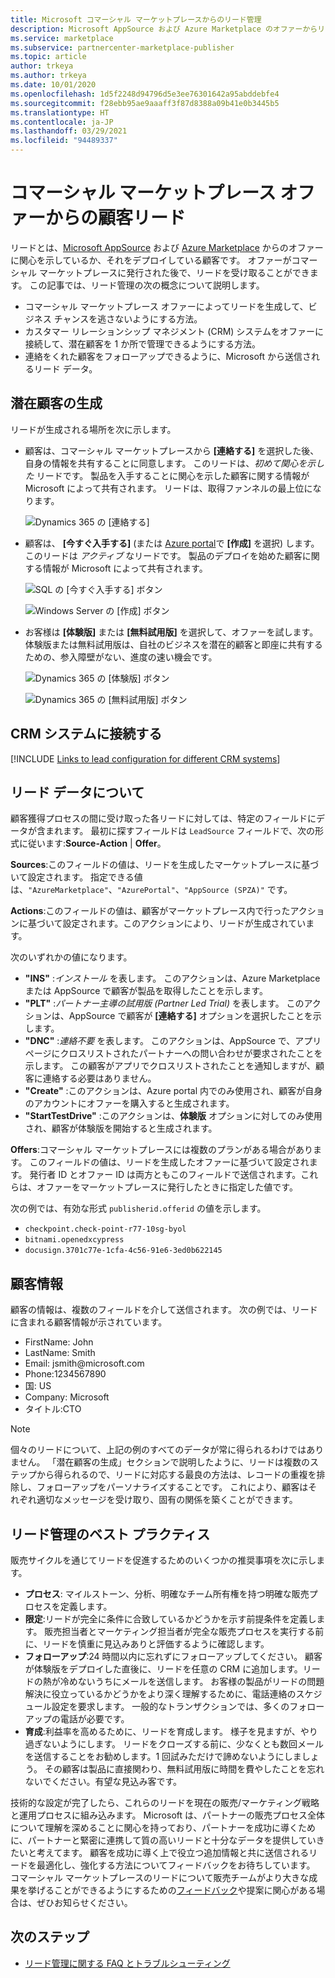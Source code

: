 ```yaml
---
title: Microsoft コマーシャル マーケットプレースからのリード管理
description: Microsoft AppSource および Azure Marketplace のオファーからリードを生成し、受け取る方法について説明します
ms.service: marketplace
ms.subservice: partnercenter-marketplace-publisher
ms.topic: article
author: trkeya
ms.author: trkeya
ms.date: 10/01/2020
ms.openlocfilehash: 1d5f2248d94796d5e3ee76301642a95abddebfe4
ms.sourcegitcommit: f28ebb95ae9aaaff3f87d8388a09b41e0b3445b5
ms.translationtype: HT
ms.contentlocale: ja-JP
ms.lasthandoff: 03/29/2021
ms.locfileid: "94489337"
---
```

# <a name="customer-leads-from-your-commercial-marketplace-offer"></a>コマーシャル マーケットプレース オファーからの顧客リード

リードとは、[Microsoft AppSource](https://appsource.microsoft.com) および [Azure Marketplace](https://azuremarketplace.microsoft.com) からのオファーに関心を示しているか、それをデプロイしている顧客です。 オファーがコマーシャル マーケットプレースに発行された後で、リードを受け取ることができます。 この記事では、リード管理の次の概念について説明します。

* コマーシャル マーケットプレース オファーによってリードを生成して、ビジネス チャンスを逃さないようにする方法。 
* カスタマー リレーションシップ マネジメント (CRM) システムをオファーに接続して、潜在顧客を 1 か所で管理できるようにする方法。
* 連絡をくれた顧客をフォローアップできるように、Microsoft から送信されるリード データ。

## <a name="generate-customer-leads"></a>潜在顧客の生成

リードが生成される場所を次に示します。

- 顧客は、コマーシャル マーケットプレースから **[連絡する]** を選択した後、自身の情報を共有することに同意します。 このリードは、*初めて関心を示した* リードです。 製品を入手することに関心を示した顧客に関する情報が Microsoft によって共有されます。 リードは、取得ファンネルの最上位になります。

    ![Dynamics 365 の [連絡する]](./media/commercial-marketplace-get-customer-leads/dynamics-365-contact-me.png)

- 顧客は、 **[今すぐ入手する]** (または [Azure portal](https://portal.azure.com/)で **[作成]** を選択) します。 このリードは *アクティブ* なリードです。 製品のデプロイを始めた顧客に関する情報が Microsoft によって共有されます。

    ![SQL の [今すぐ入手する] ボタン](./media/commercial-marketplace-get-customer-leads/sql-get-it-now.png)

    ![Windows Server の [作成] ボタン](./media/commercial-marketplace-get-customer-leads/windows-server-create.png)

- お客様は **[体験版]** または **[無料試用版]** を選択して、オファーを試します。 体験版または無料試用版は、自社のビジネスを潜在的顧客と即座に共有するための、参入障壁がない、進度の速い機会です。

    ![Dynamics 365 の [体験版] ボタン](./media/commercial-marketplace-get-customer-leads/dynamics-365-test-drive.png)

    ![Dynamics 365 の [無料試用版] ボタン](./media/commercial-marketplace-get-customer-leads/dynamics-365-free-trial.png)

## <a name="connect-to-your-crm-system"></a>CRM システムに接続する

[!INCLUDE [Links to lead configuration for different CRM systems](./includes/connect-lead-management.md)]

## <a name="understand-lead-data"></a>リード データについて

顧客獲得プロセスの間に受け取った各リードに対しては、特定のフィールドにデータが含まれます。 最初に探すフィールドは `LeadSource` フィールドで、次の形式に従います:**Source-Action** | **Offer**。

**Sources**:このフィールドの値は、リードを生成したマーケットプレースに基づいて設定されます。 指定できる値は、`"AzureMarketplace"`、`"AzurePortal"`、`"AppSource (SPZA)"` です。

**Actions**:このフィールドの値は、顧客がマーケットプレース内で行ったアクションに基づいて設定されます。このアクションにより、リードが生成されています。

次のいずれかの値になります。

- **"INS"** :*インストール* を表します。 このアクションは、Azure Marketplace または AppSource で顧客が製品を取得したことを示します。
- **"PLT"** :*パートナー主導の試用版 (Partner Led Trial)* を表します。 このアクションは、AppSource で顧客が **[連絡する]** オプションを選択したことを示します。
- **"DNC"** :*連絡不要* を表します。 このアクションは、AppSource で、アプリ ページにクロスリストされたパートナーへの問い合わせが要求されたことを示します。 この顧客がアプリでクロスリストされたことを通知しますが、顧客に連絡する必要はありません。
- **"Create"** :このアクションは、Azure portal 内でのみ使用され、顧客が自身のアカウントにオファーを購入すると生成されます。
- **"StartTestDrive"** :このアクションは、**体験版** オプションに対してのみ使用され、顧客が体験版を開始すると生成されます。

**Offers**:コマーシャル マーケットプレースには複数のプランがある場合があります。 このフィールドの値は、リードを生成したオファーに基づいて設定されます。 発行者 ID とオファー ID は両方ともこのフィールドで送信されます。これらは、オファーをマーケットプレースに発行したときに指定した値です。

次の例では、有効な形式 `publisherid.offerid` の値を示します。 

- `checkpoint.check-point-r77-10sg-byol`
- `bitnami.openedxcypress`
- `docusign.3701c77e-1cfa-4c56-91e6-3ed0b622145`

## <a name="customer-information"></a>顧客情報

顧客の情報は、複数のフィールドを介して送信されます。 次の例では、リードに含まれる顧客情報が示されています。

- FirstName: John
- LastName: Smith
- Email: jsmith\@microsoft.com
- Phone:1234567890
- 国: US
- Company: Microsoft
- タイトル:CTO

>[!NOTE]
>個々のリードについて、上記の例のすべてのデータが常に得られるわけではありません。 「潜在顧客の生成」セクションで説明したように、リードは複数のステップから得られるので、リードに対応する最良の方法は、レコードの重複を排除し、フォローアップをパーソナライズすることです。 これにより、顧客はそれぞれ適切なメッセージを受け取り、固有の関係を築くことができます。

## <a name="best-practices-for-lead-management"></a>リード管理のベスト プラクティス

販売サイクルを通じてリードを促進するためのいくつかの推奨事項を次に示します。

- **プロセス**: マイルストーン、分析、明確なチーム所有権を持つ明確な販売プロセスを定義します。
- **限定**:リードが完全に条件に合致しているかどうかを示す前提条件を定義します。 販売担当者とマーケティング担当者が完全な販売プロセスを実行する前に、リードを慎重に見込みありと評価するように確認します。
- **フォローアップ**:24 時間以内に忘れずにフォローアップしてください。 顧客が体験版をデプロイした直後に、リードを任意の CRM に追加します。リードの熱が冷めないうちにメールを送信します。 お客様の製品がリードの問題解決に役立っているかどうかをより深く理解するために、電話連絡のスケジュール設定を要求します。 一般的なトランザクションでは、多くのフォローアップの電話が必要です。
- **育成**:利益率を高めるために、リードを育成します。 様子を見ますが、やり過ぎないようにします。 リードをクローズする前に、少なくとも数回メールを送信することをお勧めします。1 回試みただけで諦めないようにしましょう。 その顧客は製品に直接関わり、無料試用版に時間を費やしたことを忘れないでください。有望な見込み客です。

技術的な設定が完了したら、これらのリードを現在の販売/マーケティング戦略と運用プロセスに組み込みます。 Microsoft は、パートナーの販売プロセス全体について理解を深めることに関心を持っており、パートナーを成功に導くために、パートナーと緊密に連携して質の高いリードと十分なデータを提供していきたいと考えてます。 顧客を成功に導く上で役立つ追加情報と共に送信されるリードを最適化し、強化する方法についてフィードバックをお待ちしています。 コマーシャル マーケットプレースのリードについて販売チームがより大きな成果を挙げることができるようにするための[フィードバック](mailto:AzureMarketOnboard@microsoft.com)や提案に関心がある場合は、ぜひお知らせください。

## <a name="next-steps"></a>次のステップ

- [リード管理に関する FAQ とトラブルシューティング](../lead-management-faq.md)